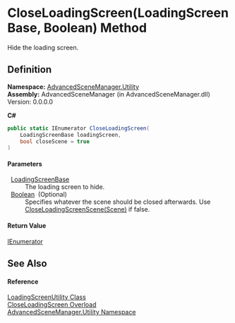 # CloseLoadingScreen(LoadingScreenBase, Boolean) Method


Hide the loading screen.



## Definition
**Namespace:** <a href="N_AdvancedSceneManager_Utility.md">AdvancedSceneManager.Utility</a>  
**Assembly:** AdvancedSceneManager (in AdvancedSceneManager.dll) Version: 0.0.0.0

**C#**
``` C#
public static IEnumerator CloseLoadingScreen(
	LoadingScreenBase loadingScreen,
	bool closeScene = true
)
```



#### Parameters
<dl><dt>  <a href="T_AdvancedSceneManager_Loading_LoadingScreenBase.md">LoadingScreenBase</a></dt><dd>The loading screen to hide.</dd><dt>  <a href="https://learn.microsoft.com/dotnet/api/system.boolean" target="_blank" rel="noopener noreferrer">Boolean</a>  (Optional)</dt><dd>Specifies whatever the scene should be closed afterwards. Use <a href="M_AdvancedSceneManager_Utility_LoadingScreenUtility_CloseLoadingScreenScene.md">CloseLoadingScreenScene(Scene)</a> if false.</dd></dl>

#### Return Value
<a href="https://learn.microsoft.com/dotnet/api/system.collections.ienumerator" target="_blank" rel="noopener noreferrer">IEnumerator</a>

## See Also


#### Reference
<a href="T_AdvancedSceneManager_Utility_LoadingScreenUtility.md">LoadingScreenUtility Class</a>  
<a href="Overload_AdvancedSceneManager_Utility_LoadingScreenUtility_CloseLoadingScreen.md">CloseLoadingScreen Overload</a>  
<a href="N_AdvancedSceneManager_Utility.md">AdvancedSceneManager.Utility Namespace</a>  
